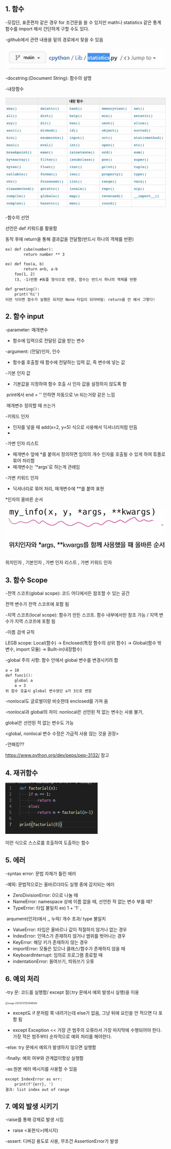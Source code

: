 ## 1. 함수

-모집단, 표준편차 같은 경우 for 조건문을 쓸 수 있지만 math나 statistics 같은 통계 함수를 import 해서 간단하게 구할 수도 있다.

-github에서 관련 내용을 밑의 경로에서 찾을 수 있음

![image-20210721091651730](210721.assets/image-20210721091651730.png)



-docstring:(Document String): 함수의 설명

-내장함수

![image-20210721092127288](210721.assets/image-20210721092127288.png)

-함수의 선언

 선언은 def 키워드를 활용함

 동작 후에 return을 통해 결과값을 전달함(반드시 하나의 객체를 반환)

```
ex) def cube(number):
		return number ** 3
```

```
ex) def foo(a, b)
		return a+b, a-b
	foo(1, 2)
	(3, -1)반환 #튜플 형식으로 반환, 함수는 반드시 하나의 객체를 반환
```

```
def greeting():
	print('hi')
이런 식이면 함수가 실행은 되지만 None 타입이 되어버림: return을 안 해서 그렇다!
```



## 2. 함수 input

-parameter: 매개변수 

- 함수에 입력으로 전달된 값을 받는 변수

-argument: (전달)인자, 인수

- 함수를 호출할 때 함수에 전달하는 입력 값, 즉 변수에 넣는 값

-기본 인자 값

- 기본값을 지정하여  함수 호출 시 인자 값을 설정하지 않도록 함

​      print에서 end = '' 안하면 자동으로 \n 되는거랑 같은 느낌

​      매개변수 정의할 때 쓰는거

-키워드 인자

- 인자를 넣을 때 add(x=2, y=5) 식으로 사용해서 딕셔너리처럼 만듬
- 

-가변 인자 리스트

- 매개변수 앞에 *를 붙여서 정의하면 임의의 개수 인자를 호출될 수 있게 하여 튜플로 묶어 처리함
- 매개변수는 '*args'로 하는게 관례임 

-가변 키워드 인자

- 딕셔너리로 묶어 처리, 매개변수에 **를 붙여 표현

*인자의 올바른 순서

![image-20210721102144414](210721.assets/image-20210721102144414.png)

위치인자 , 기본인자 , 가변 인자 리스트 , 가변 키워드 인자

## 3. 함수 Scope

-전역 스코프(global scope): 코드 어디에서든 참조할 수 있는 공간

전역 변수가 전역 스코프에 포함 됨

-지역 스코프(local scope): 함수가 만든 스코프. 함수 내부에서만 참조 가능 / 지역 변수가 지역 스코프에 포함 됨

-이름 검색 규칙

LEGB scope: Local(함수) -> Enclosed(특정 함수의 상위 함수) -> Global(함수 밖 변수, import 모듈) -> Built-in(내장함수)



-global 주의 사항: 함수 안에서 global 변수를 변경시키려  함

```
a = 10
def func1():
	global a
	a = 3
위 함수 호출시 global 변수였던 a가 3으로 변함
```

-nonlocal도 글로벌이랑 비슷한데 enclosed를 가져 옴

-nonlocal과 global의 차이: nonlocal은 선언된 적 없는 변수는 사용 불가,

global은 선언된 적 없는 변수도 가능

<global, nonlocal 변수 수정은 가급적 사용 않는 것을 권장>



-언패킹?? 

https://www.python.org/dev/peps/pep-3132/ 참고



## 4. 재귀함수

![image-20210721143126939](210721.assets/image-20210721143126939.png)

이런 식으로 스스로를 호출하여 도출하는 함수



## 5. 에러 

-syntax error: 문법 자체가 틀린 에러



-예외: 문법적으로는 올바르더라도 실행 중에 감지되는 에러

- ZeroDivisionError: 0으로 나눌 때
- NameError: namespace 상에 이름 없을 때, 선언한 적 없는 변수 부를 때?
- TypeError: 타입 불일치 ex) 1 + '1' , 

​     arqument(인자)에서 ,, 누락/ 개수 초과/ type 불일치

- ValueError: 타입은 올바르나 값이 적절하지 않거나 없는 경우
- IndexError: 인덱스가 존재하지 않거나 범위를 벗어나는 경우
- KeyError: 해당 키가 존재하지 않는 경우
- importError: 모듈은 있으나 클래스/함수가 존재하지 않을 때
- KeyboardInterrupt: 임의로 프로그램 종료할 때
- indentationError: 들여쓰기, 띄워쓰기 오류

## 6. 예외 처리

-try 문: 코드를 실행함/ except 절(:try 문에서 예외 발생시 실행)을 이용

<img src="C:\Users\윤재성님\AppData\Roaming\Typora\typora-user-images\image-20210721152946584.png" alt="image-20210721152946584" style="zoom:50%;" />

- except도 if 문처럼 쭉 내려가는데 else가 없음, 그냥 뒤에 요인을 안 적으면 다 포함 됨

- except Exception << 가장 큰 범주의 오류라서 가장 마지막에 수행되어야 한다. 가장 작은 범주부터 순차적으로 예외 처리를 해야한다.

-else: try 문에서 예외가 발생하지 않으면 실행함

-finally: 예외 여부와 관계없이항상 실행함

-as:원본 에러 메시지를 사용할 수 있음

```
except IndexError as err:
	print(f'{err}, ')
결과: list index out of range
```



## 7. 예외 발생 시키기

-raise를 통해 강제로 발생 시킴

- raise <표현식>(메시지)

-assert: 디버깅 용도로 사용, 무조건 AssertionError가 발생

